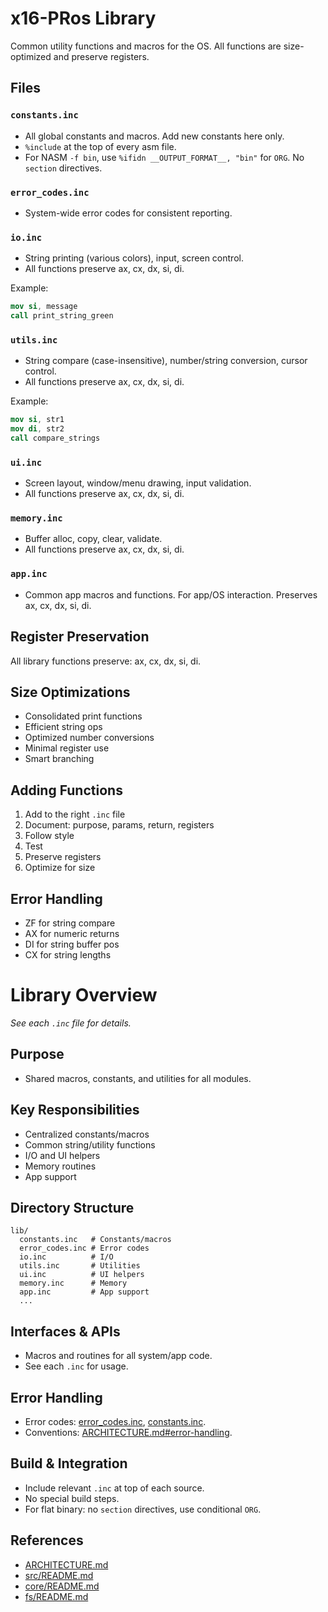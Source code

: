 # x16-PRos Library

Common utility functions and macros for the OS. All functions are size-optimized and preserve registers.

## Files

### `constants.inc`

- All global constants and macros. Add new constants here only.
- `%include` at the top of every asm file.
- For NASM `-f bin`, use `%ifidn __OUTPUT_FORMAT__, "bin"` for `ORG`. No `section` directives.

### `error_codes.inc`

- System-wide error codes for consistent reporting.

### `io.inc`

- String printing (various colors), input, screen control.
- All functions preserve ax, cx, dx, si, di.

Example:

```nasm
mov si, message
call print_string_green
```

### `utils.inc`

- String compare (case-insensitive), number/string conversion, cursor control.
- All functions preserve ax, cx, dx, si, di.

Example:

```nasm
mov si, str1
mov di, str2
call compare_strings
```

### `ui.inc`

- Screen layout, window/menu drawing, input validation.
- All functions preserve ax, cx, dx, si, di.

### `memory.inc`

- Buffer alloc, copy, clear, validate.
- All functions preserve ax, cx, dx, si, di.

### `app.inc`

- Common app macros and functions. For app/OS interaction. Preserves ax, cx, dx, si, di.

## Register Preservation

All library functions preserve: ax, cx, dx, si, di.

## Size Optimizations

- Consolidated print functions
- Efficient string ops
- Optimized number conversions
- Minimal register use
- Smart branching

## Adding Functions

1. Add to the right `.inc` file
2. Document: purpose, params, return, registers
3. Follow style
4. Test
5. Preserve registers
6. Optimize for size

## Error Handling

- ZF for string compare
- AX for numeric returns
- DI for string buffer pos
- CX for string lengths

# Library Overview

*See each `.inc` file for details.*

## Purpose

- Shared macros, constants, and utilities for all modules.

## Key Responsibilities

- Centralized constants/macros
- Common string/utility functions
- I/O and UI helpers
- Memory routines
- App support

## Directory Structure

```text
lib/
  constants.inc   # Constants/macros
  error_codes.inc # Error codes
  io.inc          # I/O
  utils.inc       # Utilities
  ui.inc          # UI helpers
  memory.inc      # Memory
  app.inc         # App support
  ...
```

## Interfaces & APIs

- Macros and routines for all system/app code.
- See each `.inc` for usage.

## Error Handling

- Error codes: [error_codes.inc][error-codes], [constants.inc][constants].
- Conventions: [ARCHITECTURE.md#error-handling][arch-error-handling].

## Build & Integration

- Include relevant `.inc` at top of each source.
- No special build steps.
- For flat binary: no `section` directives, use conditional `ORG`.

## References

- [ARCHITECTURE.md][arch]
- [src/README.md][src-readme]
- [core/README.md][core-readme]
- [fs/README.md][fs-readme]

<!-- Reference-style links -->
[arch]: ../../ARCHITECTURE.md
[arch-error-handling]: ../../ARCHITECTURE.md#error-handling
[src-readme]: ../README.md
[core-readme]: ../core/README.md
[fs-readme]: ../fs/README.md
[error-codes]: error_codes.inc
[constants]: constants.inc
